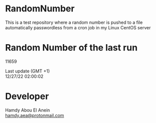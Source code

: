 # RandomNumber    
This is a test repository where a random number is pushed to a file automatically passwordless from a cron job in my Linux CentOS server    
# Random Number of the last run   
11659
      
Last update (GMT +1)    
12/27/22 02:00:02
# Developer    
Hamdy Abou El Anein   
hamdy.aea@protonmail.com
